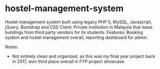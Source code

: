 # hostel-management-system
Hostel management system built using legacy PHP 5, MySQL, Javascript, jQuery, Bootstrap and CSS
Client: Private institution in Malaysia that lease buildings from third party vendors for its students. 
Features: Booking system and hostel management overall, reporting dashboard for admin. 

Notes:
- Not entirely clean and organized, as this was my final year project back in 2017, won third place overall in FYP project showcase.

